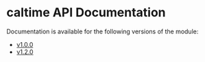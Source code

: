# **caltime** API Documentation

Documentation is available for the following versions of the module:

* [v1.0.0](https://mickmcc.github.io/node-caltime/1.0.0)
* [v1.2.0](https://mickmcc.github.io/node-caltime/1.2.0)
